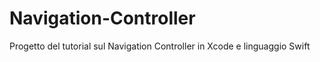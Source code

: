 # Navigation-Controller
Progetto del tutorial sul Navigation Controller in Xcode e linguaggio Swift
